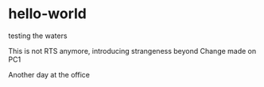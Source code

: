 # hello-world
testing the waters

This is not RTS anymore, introducing strangeness beyond
Change made on PC1

Another day at the office
